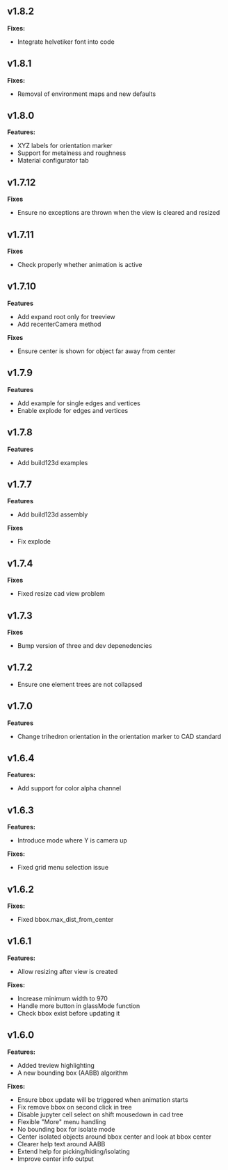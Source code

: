## v1.8.2

**Fixes:**

- Integrate helvetiker font into code

## v1.8.1

**Fixes:**

- Removal of environment maps and new defaults

## v1.8.0

**Features:**

- XYZ labels for orientation marker
- Support for metalness and roughness
- Material configurator tab

## v1.7.12

**Fixes**

- Ensure no exceptions are thrown when the view is cleared and resized

## v1.7.11

**Fixes**

- Check properly whether animation is active

## v1.7.10

**Features**

- Add expand root only for treeview
- Add recenterCamera method

**Fixes**

- Ensure center is shown for object far away from center

## v1.7.9

**Features**

- Add example for single edges and vertices
- Enable explode for edges and vertices

## v1.7.8

**Features**

- Add build123d examples

## v1.7.7

**Features**

- Add build123d assembly

**Fixes**

- Fix explode

## v1.7.4

**Fixes**

- Fixed resize cad view problem

## v1.7.3

**Fixes**

- Bump version of three and dev depenedencies

## v1.7.2

- Ensure one element trees are not collapsed

## v1.7.0

**Features**

- Change trihedron orientation in the orientation marker to CAD standard

## v1.6.4

**Features:**

- Add support for color alpha channel

## v1.6.3

**Features:**

- Introduce mode where Y is camera up

**Fixes:**

- Fixed grid menu selection issue

## v1.6.2

**Fixes:**

- Fixed bbox.max_dist_from_center

## v1.6.1

**Features:**

- Allow resizing after view is created

**Fixes:**

- Increase minimum width to 970
- Handle more button in glassMode function
- Check bbox exist before updating it

## v1.6.0

**Features:**

- Added treview highlighting
- A new bounding box (AABB) algorithm

**Fixes:**

- Ensure bbox update will be triggered when animation starts
- Fix remove bbox on second click in tree
- Disable jupyter cell select on shift mousedown in cad tree
- Flexible "More" menu handling
- No bounding box for isolate mode
- Center isolated objects around bbox center and look at bbox center
- Clearer help text around AABB
- Extend help for picking/hiding/isolating
- Improve center info output
